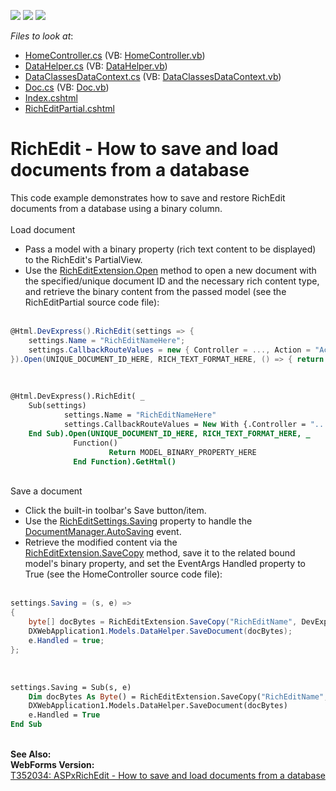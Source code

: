 <!-- default badges list -->
![](https://img.shields.io/endpoint?url=https://codecentral.devexpress.com/api/v1/VersionRange/128553200/16.1.9%2B)
[![](https://img.shields.io/badge/Open_in_DevExpress_Support_Center-FF7200?style=flat-square&logo=DevExpress&logoColor=white)](https://supportcenter.devexpress.com/ticket/details/T352035)
[![](https://img.shields.io/badge/📖_How_to_use_DevExpress_Examples-e9f6fc?style=flat-square)](https://docs.devexpress.com/GeneralInformation/403183)
<!-- default badges end -->
<!-- default file list -->
*Files to look at*:

* [HomeController.cs](./CS/DXWebApplication1/Controllers/HomeController.cs) (VB: [HomeController.vb](./VB/DXWebApplication1/Controllers/HomeController.vb))
* [DataHelper.cs](./CS/DXWebApplication1/Models/DataHelper.cs) (VB: [DataHelper.vb](./VB/DXWebApplication1/Models/DataHelper.vb))
* [DataClassesDataContext.cs](./CS/DXWebApplication1/Models/EF/DataClassesDataContext.cs) (VB: [DataClassesDataContext.vb](./VB/DXWebApplication1/Models/EF/DataClassesDataContext.vb))
* [Doc.cs](./CS/DXWebApplication1/Models/EF/Doc.cs) (VB: [Doc.vb](./VB/DXWebApplication1/Models/EF/Doc.vb))
* [Index.cshtml](./CS/DXWebApplication1/Views/Home/Index.cshtml)
* [RichEditPartial.cshtml](./CS/DXWebApplication1/Views/Home/RichEditPartial.cshtml)
<!-- default file list end -->
# RichEdit - How to save and load documents from a database


This code example demonstrates how to save and restore RichEdit documents from a database using a binary column.<br><br>Load document

* Pass a model with a binary property (rich text content to be displayed) to the RichEdit's PartialView.
* Use the <a href="https://documentation.devexpress.com/#AspNet/DevExpressWebMvcRichEditExtension_Opentopic">RichEditExtension.Open</a> method to open a new document with the specified/unique document ID and the necessary rich content type, and retrieve the binary content from the passed model (see the RichEditPartial source code file):<br><br>

```cs
@Html.DevExpress().RichEdit(settings => {
    settings.Name = "RichEditNameHere";
    settings.CallbackRouteValues = new { Controller = ..., Action = "ActionMethodThatHandlesRichEditCallbacks" };
}).Open(UNIQUE_DOCUMENT_ID_HERE, RICH_TEXT_FORMAT_HERE, () => { return MODEL_BINARY_PROPERTY_HERE; }).GetHtml()
```

<br>

```vb
@Html.DevExpress().RichEdit( _
    Sub(settings)
            settings.Name = "RichEditNameHere"
            settings.CallbackRouteValues = New With {.Controller = "...", .Action = "ActionMethodThatHandlesRichEditCallbacks"}
    End Sub).Open(UNIQUE_DOCUMENT_ID_HERE, RICH_TEXT_FORMAT_HERE, _
              Function()
                      Return MODEL_BINARY_PROPERTY_HERE
              End Function).GetHtml()
```

<br>Save a document

* Click the built-in toolbar's Save button/item.
* Use the <a href="https://docs.devexpress.com/AspNetMvc/DevExpress.Web.Mvc.RichEditSettings.Saving">RichEditSettings.Saving</a> property to handle the <a href="https://documentation.devexpress.com/AspNet/DevExpressWebOfficeDocumentManager_AutoSavingtopic.aspx">DocumentManager.AutoSaving</a> event.
* Retrieve the modified content via the <a href="https://documentation.devexpress.com/#AspNet/DevExpressWebMvcRichEditExtension_SaveCopytopic">RichEditExtension.SaveCopy</a> method, save it to the related bound model's binary property, and set the EventArgs Handled property to True (see the HomeController source code file):<br><br>

```cs
settings.Saving = (s, e) =>
{
    byte[] docBytes = RichEditExtension.SaveCopy("RichEditName", DevExpress.XtraRichEdit.DocumentFormat.Rtf);
    DXWebApplication1.Models.DataHelper.SaveDocument(docBytes);
    e.Handled = true;
};
```

<br>

```vb
settings.Saving = Sub(s, e)
    Dim docBytes As Byte() = RichEditExtension.SaveCopy("RichEditName", DevExpress.XtraRichEdit.DocumentFormat.Rtf)
    DXWebApplication1.Models.DataHelper.SaveDocument(docBytes)
    e.Handled = True
End Sub
```

<br><strong>See Also:</strong><br><strong>WebForms Version:</strong><br><a href="https://www.devexpress.com/Support/Center/p/T352034">T352034: ASPxRichEdit - How to save and load documents from a database</a>‌

<br/>


